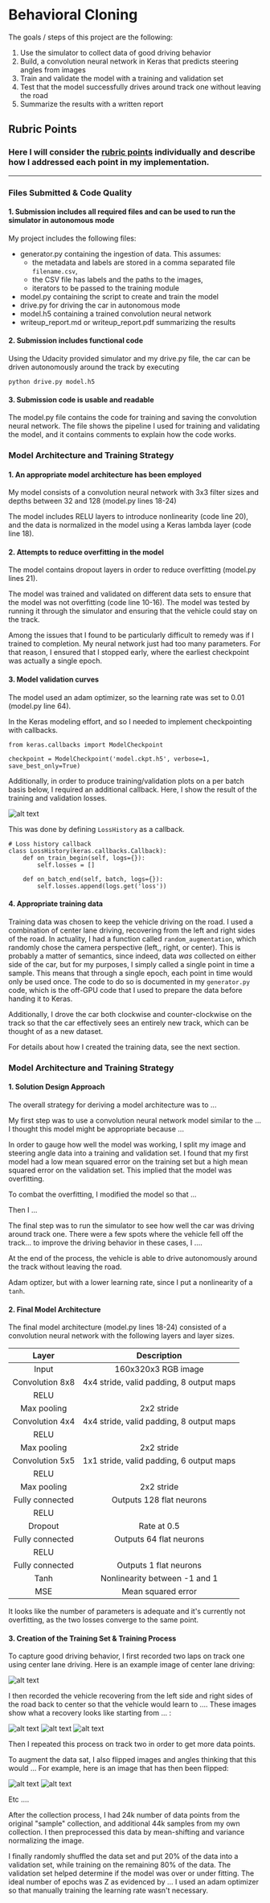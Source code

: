 # **Behavioral Cloning** 


The goals / steps of this project are the following:

1. Use the simulator to collect data of good driving behavior
2. Build, a convolution neural network in Keras that predicts steering angles from images
3. Train and validate the model with a training and validation set
4. Test that the model successfully drives around track one without leaving the road
5. Summarize the results with a written report


[//]: # (Image References)

[image1]: ./examples/placeholder.png "Model Visualization"
[image2]: ./examples/placeholder.png "Grayscaling"
[image3]: ./examples/placeholder_small.png "Recovery Image"
[image4]: ./examples/placeholder_small.png "Recovery Image"
[image5]: ./examples/placeholder_small.png "Recovery Image"
[image6]: ./examples/placeholder_small.png "Normal Image"
[image7]: ./examples/placeholder_small.png "Flipped Image"
[lossplots]: ./examples/lossplots.png "Losses"

## Rubric Points
### Here I will consider the [rubric points](https://review.udacity.com/#!/rubrics/432/view) individually and describe how I addressed each point in my implementation.  

---
### Files Submitted & Code Quality

#### 1. Submission includes all required files and can be used to run the simulator in autonomous mode

My project includes the following files:

* generator.py containing the ingestion of data. This assumes:
   * the metadata and labels are stored in a comma separated file `filename.csv`,
   * the CSV file has labels and the paths to the images,
   * iterators to be passed to the training module
* model.py containing the script to create and train the model
* drive.py for driving the car in autonomous mode
* model.h5 containing a trained convolution neural network 
* writeup_report.md or writeup_report.pdf summarizing the results

#### 2. Submission includes functional code
Using the Udacity provided simulator and my drive.py file, the car can be driven autonomously around the track by executing 
```
python drive.py model.h5
```

#### 3. Submission code is usable and readable

The model.py file contains the code for training and saving the convolution neural network. The file shows the pipeline I used for training and validating the model, and it contains comments to explain how the code works.

### Model Architecture and Training Strategy

#### 1. An appropriate model architecture has been employed

My model consists of a convolution neural network with 3x3 filter sizes and depths between 32 and 128 (model.py lines 18-24) 

The model includes RELU layers to introduce nonlinearity (code line 20), and the data is normalized in the model using a Keras lambda layer (code line 18). 


#### 2. Attempts to reduce overfitting in the model

The model contains dropout layers in order to reduce overfitting (model.py lines 21). 

The model was trained and validated on different data sets to ensure that the model was not overfitting (code line 10-16). The model was tested by running it through the simulator and ensuring that the vehicle could stay on the track.

Among the issues that I found to be particularly difficult to remedy was if I trained to completion. My neural network just had too many parameters. For that reason, I ensured that I stopped early, where the earliest checkpoint was actually a single epoch.

#### 3. Model validation curves

The model used an adam optimizer, so the learning rate was set to 0.01 (model.py line 64).

In the Keras modeling effort, and so I needed to implement checkpointing with callbacks. 

```
from keras.callbacks import ModelCheckpoint

checkpoint = ModelCheckpoint('model.ckpt.h5', verbose=1, save_best_only=True)
```

Additionally, in order to produce training/validation plots on a per batch basis below, I required an additional callback. Here, I show the result of the training and validation losses. 

![alt text][lossplots]

This was done by defining `LossHistory` as a callback.

```
# Loss history callback
class LossHistory(keras.callbacks.Callback):
    def on_train_begin(self, logs={}):
        self.losses = []

    def on_batch_end(self, batch, logs={}):
        self.losses.append(logs.get('loss'))
```

#### 4. Appropriate training data

Training data was chosen to keep the vehicle driving on the road. I used a combination of center lane driving, recovering from the left and right sides of the road. In actuality, I had a function called `random_augmentation`, which randomly chose the camera perspective (left,, right, or center). This is probably a matter of semantics, since indeed, data *was* collected on either side of the car, but for my purposes, I simply called a single point in time a sample. This means that through a single epoch, each point in time would only be used once. The code to do so is documented in my `generator.py` code, which is the off-GPU code that I used to prepare the data before handing it to Keras.

Additionally, I drove the car both clockwise and counter-clockwise on the track so that the car effectively sees an entirely new track, which can be thought of as a new dataset.

For details about how I created the training data, see the next section. 

### Model Architecture and Training Strategy

#### 1. Solution Design Approach

The overall strategy for deriving a model architecture was to ...

My first step was to use a convolution neural network model similar to the ... I thought this model might be appropriate because ...

In order to gauge how well the model was working, I split my image and steering angle data into a training and validation set. I found that my first model had a low mean squared error on the training set but a high mean squared error on the validation set. This implied that the model was overfitting. 

To combat the overfitting, I modified the model so that ...

Then I ... 

The final step was to run the simulator to see how well the car was driving around track one. There were a few spots where the vehicle fell off the track... to improve the driving behavior in these cases, I ....

At the end of the process, the vehicle is able to drive autonomously around the track without leaving the road.

Adam optizer, but with a lower learning rate, since I put a nonlinearity of a `tanh`.

#### 2. Final Model Architecture

The final model architecture (model.py lines 18-24) consisted of a convolution neural network with the following layers and layer sizes.

| Layer         		|     Description	        					| 
|:---------------------:|:---------------------------------------------:| 
| Input         		| 160x320x3 RGB image | 
| Convolution 8x8     	| 4x4 stride, valid padding, 8 output maps |
| RELU					|						|
| Max pooling	      	| 2x2 stride |
| Convolution 4x4	    | 4x4 stride, valid padding, 8 output maps    |
| RELU					|						|
| Max pooling	      	| 2x2 stride |
| Convolution 5x5	    | 1x1 stride, valid padding, 6 output maps    |
| RELU					|						|
| Max pooling	      	| 2x2 stride |
| Fully connected		|  Outputs 128 flat neurons|
| RELU					|						|
| Dropout					|	Rate at 0.5 |
| Fully connected		|  Outputs 64 flat neurons|
| RELU					|						|
| Fully connected		|  Outputs 1 flat neurons|
| Tanh			| Nonlinearity between -1 and 1 |
| MSE | Mean squared error |
 

It looks like the number of parameters is adequate and it's currently not overfitting, as the two losses converge to the same point.

#### 3. Creation of the Training Set & Training Process

To capture good driving behavior, I first recorded two laps on track one using center lane driving. Here is an example image of center lane driving:

![alt text][image2]

I then recorded the vehicle recovering from the left side and right sides of the road back to center so that the vehicle would learn to .... These images show what a recovery looks like starting from ... :

![alt text][image3]
![alt text][image4]
![alt text][image5]

Then I repeated this process on track two in order to get more data points.

To augment the data sat, I also flipped images and angles thinking that this would ... For example, here is an image that has then been flipped:

![alt text][image6]
![alt text][image7]

Etc ....

After the collection process, I had 24k number of data points from the original "sample" collection, and additional 44k samples from my own collection. I then preprocessed this data by mean-shifting and variance normalizing the image.


I finally randomly shuffled the data set and put 20% of the data into a validation set, while training on the remaining 80% of the data. The validation set helped determine if the model was over or under fitting. The ideal number of epochs was Z as evidenced by ... I used an adam optimizer so that manually training the learning rate wasn't necessary.
